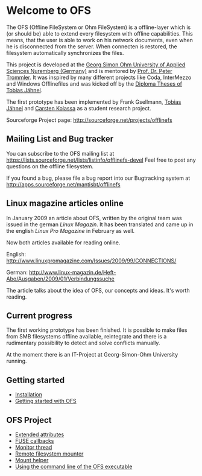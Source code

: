 # Welcome to OFS

The OFS (Offline FileSystem or Ohm FileSystem) is a offline-layer which
is (or should be) able to extend every filesystem with offline
capabilities. This means, that the user is able to work on his network
documents, even when he is disconnected from the server. When connecten
is restored, the filesystem automatically synchronizes the files.

This project is developed at the [Georg Simon Ohm University of Applied
Sciences Nuremberg (Germany)](http://www.ohm-university.eu)
and is mentored by [Prof. Dr. Peter
Trommler](http://www.informatik.fh-nuernberg.de/top.asp?url=http://www.informatik.fh-nuernberg.de/Professors/Trommler/HomeIN.asp).
It was inspired by many different projects like Coda, InterMezzo and
Windows Offlinefiles and was kicked off by the [Diploma Theses of Tobias
Jähnel](http://da.jonmedia.net).

The first prototype has been implemented by Frank Gsellmann, [Tobias
Jähnel](http://www.jonmedia.net) and [Carsten
Kolassa](http://www.kolassa.net) as a student research
project.

Sourceforge Project page: <http://sourceforge.net/projects/offlinefs>

## Mailing List and Bug tracker

You can subscribe to the OFS mailing list at
<https://lists.sourceforge.net/lists/listinfo/offlinefs-devel> Feel free
to post any questions on the offline filesystem.

If you found a bug, please file a bug report into our Bugtracking system
at <http://apps.sourceforge.net/mantisbt/offlinefs>

## Linux magazine articles online

In January 2009 an article about OFS, written by the original team was
issued in the german _Linux Magazin_. It has been translated and came
up in the english _Linux Pro Magazine_ in February as well.

Now both articles available for reading online.

English: <http://www.linuxpromagazine.com/Issues/2009/99/CONNECTIONS/>

German: <http://www.linux-magazin.de/Heft-Abo/Ausgaben/2009/01/Verbindungssuche>

The article talks about the idea of OFS, our concepts and ideas. It's worth reading.

## Current progress

The first working prototype has been finished. It is possible to make files from SMB filesystems offline available, reintegrate and there is a rudimentary possibility to detect and solve conflicts manually.

At the moment there is an IT-Project at Georg-Simon-Ohm University running.

## Getting started

* [Installation](installation/index.md)
* [Getting started with OFS](usage/getting_started.md)

## OFS Project

* [Extended attributes](usage/attributes.md)
* [FUSE callbacks](ofsfuse/index.md)
* [Monitor thread](ofsdaemon/index.md)
* [Remote filesystem mounter](mounter/index.md)
* [Mount helper](mounthelper/index.md)
* [Using the command line of the OFS executable](ofscommandline/index.md)
